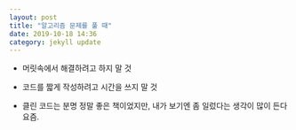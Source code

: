 ```yaml
---
layout: post
title: "알고리즘 문제를 풀 때"
date: 2019-10-18 14:36
category: jekyll update
---
```


* 머릿속에서 해결하려고 하지 말 것
* 코드를 짧게 작성하려고 시간을 쓰지 말 것

* 클린 코드는 분명 정말 좋은 책이었지만, 내가 보기엔 좀 일렀다는 생각이 많이 든다 요즘.